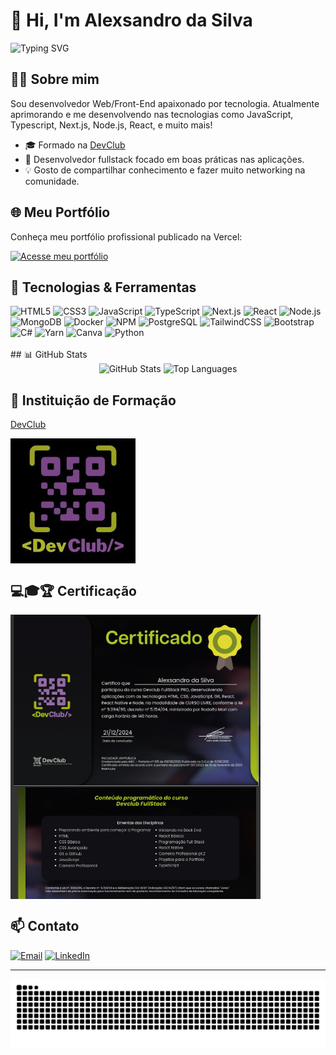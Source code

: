 # 👋 Hi, I'm Alexsandro da Silva

<img src="https://readme-typing-svg.demolab.com?font=Press+Start+2P&size=15&pause=1000&color=6ECF42&width=435&lines=Hello+World!+I'm+Alexsandro;Web%2FFront-End+Developer;Always+learning+new+techs" alt="Typing SVG" />

## 👨‍💻 Sobre mim

Sou desenvolvedor Web/Front-End apaixonado por tecnologia. Atualmente aprimorando e me desenvolvendo nas tecnologias como JavaScript, Typescript, Next.js, Node.js, React, e muito mais!

- 🎓 Formado na [DevClub](https://rodolfomori.com.br/)
- 🌱 Desenvolvedor fullstack focado em boas práticas nas aplicações.
- 💡 Gosto de compartilhar conhecimento e fazer muito networking na comunidade.

## 🌐 Meu Portfólio

Conheça meu portfólio profissional publicado na Vercel:

[![Acesse meu portfólio](https://img.shields.io/badge/Portfólio-VERCEL-000?style=for-the-badge&logo=vercel&logoColor=white)](https://portifolio-alexdev.vercel.app/)

## 🚀 Tecnologias & Ferramentas
<div class="tech-icons-container" align="left">
  <img src="https://cdn.jsdelivr.net/gh/devicons/devicon/icons/html5/html5-original.svg" width="42" height="42" alt="HTML5"/>
  <img src="https://cdn.jsdelivr.net/gh/devicons/devicon/icons/css3/css3-original.svg" width="42" height="42" alt="CSS3"/>
  <img src="https://cdn.jsdelivr.net/gh/devicons/devicon/icons/javascript/javascript-original.svg" width="42" height="42" alt="JavaScript"/>
  <img src="https://cdn.jsdelivr.net/gh/devicons/devicon/icons/typescript/typescript-original.svg" width="42" height="42" alt="TypeScript"/>
  <img src="https://cdn.jsdelivr.net/gh/devicons/devicon/icons/nextjs/nextjs-original.svg" width="42" height="42" alt="Next.js"/>
  <img src="https://cdn.jsdelivr.net/gh/devicons/devicon/icons/react/react-original.svg" width="42" height="42" alt="React"/>
  <img src="https://cdn.jsdelivr.net/gh/devicons/devicon/icons/nodejs/nodejs-original.svg" width="42" height="42" alt="Node.js"/>
  <img src="https://cdn.jsdelivr.net/gh/devicons/devicon/icons/mongodb/mongodb-original.svg" width="42" height="42" alt="MongoDB"/>
  <img src="https://cdn.jsdelivr.net/gh/devicons/devicon/icons/docker/docker-original.svg" width="42" height="42" alt="Docker"/>
  <img src="https://cdn.jsdelivr.net/gh/devicons/devicon/icons/npm/npm-original-wordmark.svg" width="42" height="42" alt="NPM"/>
  <img src="https://cdn.jsdelivr.net/gh/devicons/devicon/icons/postgresql/postgresql-original.svg" width="42" height="42" alt="PostgreSQL"/>
  <img src="https://cdn.jsdelivr.net/gh/devicons/devicon/icons/tailwindcss/tailwindcss-original-wordmark.svg" width="46" height="42" alt="TailwindCSS"/>
  <img src="https://cdn.jsdelivr.net/gh/devicons/devicon/icons/bootstrap/bootstrap-original.svg" width="42" height="42" alt="Bootstrap"/>
  <img src="https://cdn.jsdelivr.net/gh/devicons/devicon/icons/csharp/csharp-original.svg" width="42" height="42" alt="C#"/>
  <img src="https://cdn.jsdelivr.net/gh/devicons/devicon/icons/yarn/yarn-original.svg" width="42" height="42" alt="Yarn"/>
  <img src="https://cdn.jsdelivr.net/gh/devicons/devicon/icons/canva/canva-original.svg" width="42" height="42" alt="Canva"/>
  <img src="https://cdn.jsdelivr.net/gh/devicons/devicon/icons/python/python-original.svg" width="42" height="42" alt="Python"/>
</div>
<br>
## 📊 GitHub Stats

<div align="center">
  <img src="https://github-readme-stats.vercel.app/api?username=alx-8914&show_icons=true&theme=dark" height="150" alt="GitHub Stats"/>
  <img src="https://github-readme-stats.vercel.app/api/top-langs/?username=alx-8914&layout=compact&theme=dark" height="150" alt="Top Languages"/>
</div>

## 🏫 Instituição de Formação

[DevClub](https://rodolfomori.com.br/)

<img align="center" alt="DevClub Logo" width="200" src="https://github.com/alx-8914/alx-8914/raw/main/dev_club_devs_logo.jpg">

## 💻🎓🏆 Certificação

<img align="center" alt="Captura de tela 1" width="400" src="Captura de tela 2024-12-27 184428.png" />
<img align="center" alt="Captura de tela 2" width="400" src="Captura de tela 2024-12-27 180656.png" />

## 📫 Contato

<div align="left">
  <a href="mailto:alexdevsilva@gmail.com"><img src="https://img.shields.io/badge/-Email-000?style=for-the-badge&logo=gmail&logoColor=white" height="28" alt="Email"/></a>
  <a href="https://www.linkedin.com/in/alexsandro-da-silva-developer"><img src="https://img.shields.io/badge/-LinkedIn-000?style=for-the-badge&logo=linkedin&logoColor=white" height="28" alt="LinkedIn"/></a>
</div>

---

<!-- Snake animation -->
<picture>
  <source media="(prefers-color-scheme: dark)" srcset="https://raw.githubusercontent.com/alx-8914/alx-8914/output/github-contribution-grid-snake-dark.svg">
  <source media="(prefers-color-scheme: light)" srcset="https://raw.githubusercontent.com/alx-8914/alx-8914/output/github-contribution-grid-snake.svg">
  <img alt="github contribution grid snake animation" src="https://raw.githubusercontent.com/alx-8914/alx-8914/output/github-contribution-grid-snake.svg">
</picture>
